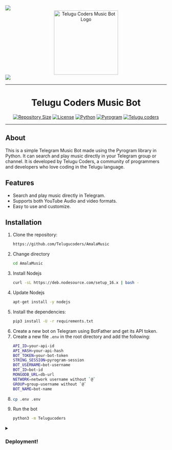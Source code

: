 
<img src="https://graph.org/file/b433d10185474697c8a9c.jpg">

<div align="center">
  <img src="https://graph.org/file/7d71ea16ab3c795806bde.jpg" alt="Telugu Coders Music Bot Logo" width="200" height="200">
</div>

<img src="https://user-images.githubusercontent.com/73097560/115834477-dbab4500-a447-11eb-908a-139a6edaec5c.gif">

<hr>

<h1 align="center">Telugu Coders Music Bot</h1>

<p align="center">
  <a href="https://github.com/Telugucoders/AmalaMusic"><img src="https://img.shields.io/github/repo-size/Telugucoders/AmalaMusic?color=green" alt="Repository Size"></a>
  <a href="https://github.com/Telugucoders/AmalaMusic/blob/amala/LICENSE"><img src="https://img.shields.io/github/license/Telugucoders/AmalaMusic?color=green" alt="License"></a>
  <a href="https://python.org"><img src="https://img.shields.io/badge/python-3.9-blue.svg" alt="Python"></a>
  <a href="https://pyrogram.org"><img src="https://img.shields.io/badge/pyrogram-1.3.9-yellow.svg" alt="Pyrogram"></a>
  <a href="https://t.me/tgshadow_fighters"><img src="https://img.shields.io/badge/telugucoders-blue.svg" alt="Telugu coders"></a>
</p>

<hr>

## About
This is a simple Telegram Music Bot made using the Pyrogram library in Python. It can search and play music directly in your Telegram group or channel. It is developed by Telugu Coders, a community of programmers and developers who love coding in the Telugu language.

## Features
- Search and play music directly in Telegram.
- Supports both YouTube Audio and video formats.
- Easy to use and customize.
## Installation
1. Clone the repository:
   ```sh
   https://github.com/Telugucoders/AmalaMusic
2. Change directory
   ```sh
   cd AmalaMusic
3. Install Nodejs
   ```sh
   curl -sL https://deb.nodesource.com/setup_16.x | bash -
4. Update Nodejs
   ```sh
   apt-get install -y nodejs
5. Install the dependencies:
   ```sh
   pip3 install -U -r requirements.txt
6. Create a new bot on Telegram using BotFather and get its API token.
7. Create a new file `.env` in the root directory and add the following:
   ```sh
   API_ID=your-api-id
   API_HASH=your-api-hash
   BOT_TOKEN=your-bot-token
   STRING_SESSION=pyrogram-session
   BOT_USERNAME=bot-username
   BOT_ID=bot-id
   MONGODB_URL=db-url
   NETWORK=network username without `@`
   GROUP=group-username without `@`
   BOT_NAME=bot-name 
8. ```sh
   cp .env .env
9. Run the bot
   ```sh
   python3 -m Telugucoders


</pre>
<details><summary> <h3><b>Deployment!</b></h3> </summary>
<pre>
<b>Amala Music</b>
<p><a href="https://heroku.com/deploy?template=https://github.com/Salaarop07/maa-music/edit/amala/README.md"><img src="https://img.shields.io/badge/Deploy%20To%20Heroku-black?style=for-the-badge&logo=heroku" width="200""/></a></p>
</pre>



</pre>
<details><summary> <h3><b>Contributing!</b></h3> </summary>
<pre>

## Contributing
Contributions are always welcome! If you want to contribute to this project, please feel free to submit a pull request. (Only language translators send pull request) 
## License
Distributed under the MIT License. See [LICENSE](https://github.com/Telugucoders/AmalaMusic/blob/main/LICENSE) for more information.
## Contact
• Telugu Coders: `@telugucoders`

</pre>
<details><summary> <h3><b>Credits!</b></h3> </summary>
<pre>
## credits

[Salaar](https://t.me/salaar)  
